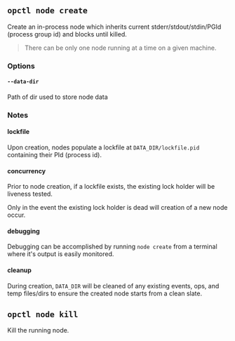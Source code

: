 ## `opctl node create`
Create an in-process node which inherits current
stderr/stdout/stdin/PGId (process group id) and blocks until killed.

> There can be only one node running at a time on a given machine.

### Options

#### `--data-dir`
Path of dir used to store node data

### Notes

#### lockfile
Upon creation, nodes populate a lockfile at `DATA_DIR/lockfile.pid`
containing their PId (process id).

#### concurrency
Prior to node creation, if a lockfile exists, the existing lock holder
will be liveness tested.

Only in the event the existing lock holder is dead will creation of a
new node occur.

#### debugging
Debugging can be accomplished by running `node create` from a terminal
where it's output is easily monitored.

#### cleanup
During creation, `DATA_DIR` will be
cleaned of any existing events, ops, and temp files/dirs to ensure
the created node starts from a clean slate.

## `opctl node kill`
Kill the running node.